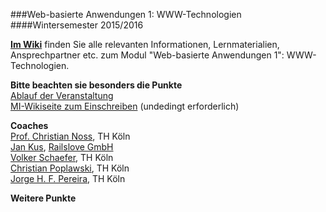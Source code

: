 ﻿###Web-basierte Anwendungen 1: WWW-Technologien
####Wintersemester 2015/2016

**[Im Wiki](https://github.com/fh-koeln/wba1-2015/wiki)** finden Sie alle relevanten Informationen,
Lernmaterialien, Ansprechpartner etc. zum Modul "Web-basierte Anwendungen 1": WWW-Technologien.

**Bitte beachten sie besonders die Punkte**  
[Ablauf der Veranstaltung](https://github.com/fh-koeln/wba1-2015/wiki/Ablauf-der-Veranstaltung)  
[MI-Wikiseite zum Einschreiben](http://www.medieninformatik.fh-koeln.de/w/index.php/Web-basierte_Anwendungen_1:_WWW-Technologien:WS1516) (undedingt erforderlich)  

**Coaches**  
[Prof. Christian Noss](https://github.com/cnoss), TH Köln  
[Jan Kus](https://github.com/koos), [Railslove GmbH](http://railslove.com)  
[Volker Schaefer](https://github.com/vschaefer), TH Köln  
[Christian Poplawski](https://github.com/Plsr), TH Köln  
[Jorge H. F. Pereira](https://github.com/jhfpereira), TH Köln  

**Weitere Punkte**
